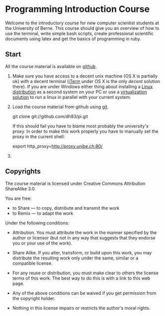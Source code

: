 Programming Introduction Course
===============================

Welcome to the introductory course for new computer scientist students at the
University of Berne. This course should give you an overview of how to use the
terminal, write simple bash scripts, create professional scientific documents
using latex and get the basics of programming in ruby.


Start
-----
All the course material is available on [github](http://github.com/dh83/pi).

1. Make sure you have access to a decent unix machine (OS X is partially ok)
   with a decent terminal ([iTerm](http://iterm.sourceforge.net/) under OS X
   is the only *decent* solution there). If you are under Windows either thing
   about installing a [Linux distribution](http://ubuntu.com) as a second
   system on your PC or use a [virtualization solution](http://virtualbox.org)
   to run a linux in parallel with your current system.

2. Load the course material from github using [git](http://git-scm.com/).

    git clone git://github.com/dh83/pi.git

   If this should fail you have to blame most probably the university's proxy.
   In order to make this work properly you have to manually set the proxy in
   the current shell:

    export http_proxy=http://proxy.unibe.ch:80/

 3.



Copyrights
----------

The course material is licensed under Creative Commons Attribution ShareAlike
3.0.

You are free:
*   to Share — to copy, distribute and transmit the work
*   to Remix — to adapt the work

Under the following conditions:
*   Attribution. You must attribute the work in the manner specified by the
    author or licensor (but not in any way that suggests that they endorse
    you or your use of the work).
*   Share Alike. If you alter, transform, or build upon this work, you may 
    distribute the resulting work only under the same, similar or a
    compatible license.

*   For any reuse or distribution, you must make clear to others the license 
    terms of this work. The best way to do this is with a link to this web
    page.
*   Any of the above conditions can be waived if you get permission from the 
    copyright holder.
*   Nothing in this license impairs or restricts the author's moral rights.


